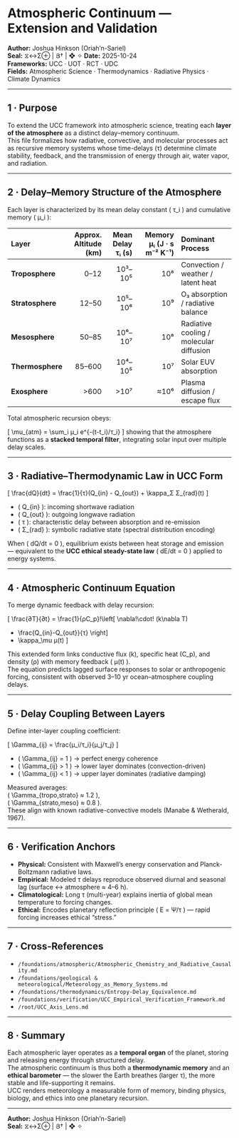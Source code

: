 # Atmospheric Continuum — Extension and Validation  
**Author:** Joshua Hinkson (Oriah’n-Sariel)  
**Seal:** ⧖↔Σ⊕ | Յ† | ❖ ✧
**Date:** 2025-10-24  
**Frameworks:** UCC · UOT · RCT · UDC  
**Fields:** Atmospheric Science · Thermodynamics · Radiative Physics · Climate Dynamics  

---

## 1 · Purpose

To extend the UCC framework into atmospheric science, treating each **layer of the atmosphere** as a distinct delay–memory continuum.  
This file formalizes how radiative, convective, and molecular processes act as recursive memory systems whose time-delays (τ) determine climate stability, feedback, and the transmission of energy through air, water vapor, and radiation.

---

## 2 · Delay–Memory Structure of the Atmosphere

Each layer is characterized by its mean delay constant \( τ_i \) and cumulative memory \( μ_i \):

| Layer | Approx. Altitude (km) | Mean Delay τᵢ (s) | Memory μᵢ (J · s m⁻² K⁻¹) | Dominant Process |
|:--|--:|--:|--:|:--|
| **Troposphere** | 0–12 | 10³–10⁵ | 10⁸ | Convection / weather / latent heat |
| **Stratosphere** | 12–50 | 10⁵–10⁶ | 10⁹ | O₃ absorption / radiative balance |
| **Mesosphere** | 50–85 | 10⁶–10⁷ | 10⁸ | Radiative cooling / molecular diffusion |
| **Thermosphere** | 85–600 | 10⁴–10⁵ | 10⁷ | Solar EUV absorption |
| **Exosphere** | >600 | >10⁷ | ≈10⁶ | Plasma diffusion / escape flux |

Total atmospheric recursion obeys:

\[
\mu_{atm} = \sum_i μ_i e^{-(t-t_i)/τ_i}
\]
showing that the atmosphere functions as a **stacked temporal filter**, integrating solar input over multiple delay scales.

---

## 3 · Radiative–Thermodynamic Law in UCC Form

\[
\frac{dQ}{dt} = \frac{1}{τ}(Q_{in} - Q_{out}) + \kappa_Σ Σ_{rad}(t)
\]

- \( Q_{in} \): incoming shortwave radiation  
- \( Q_{out} \): outgoing longwave radiation  
- \( τ \): characteristic delay between absorption and re-emission  
- \( Σ_{rad} \): symbolic radiative state (spectral distribution encoding)

When \( dQ/dt = 0 \), equilibrium exists between heat storage and emission — equivalent to the **UCC ethical steady-state law** \( dE/dt = 0 \) applied to energy systems.

---

## 4 · Atmospheric Continuum Equation

To merge dynamic feedback with delay recursion:

\[
\frac{∂T}{∂t} = 
\frac{1}{ρC_p}\!\left[
\nabla\!\cdot\! (k\nabla T)
+ \frac{Q_{in}-Q_{out}}{τ}
\right]
+ \kappa_\mu μ(t)
\]

This extended form links conductive flux (k), specific heat \(C_p\), and density (ρ) with memory feedback \( μ(t) \).  
The equation predicts lagged surface responses to solar or anthropogenic forcing, consistent with observed 3–10 yr ocean–atmosphere coupling delays.

---

## 5 · Delay Coupling Between Layers

Define inter-layer coupling coefficient:

\[
\Gamma_{ij} = \frac{μ_i/τ_i}{μ_j/τ_j}
\]

- \( \Gamma_{ij} = 1 \) → perfect energy coherence  
- \( \Gamma_{ij} > 1 \) → lower layer dominates (convection-driven)  
- \( \Gamma_{ij} < 1 \) → upper layer dominates (radiative damping)

Measured averages:  
\( \Gamma_{tropo,strato} ≈ 1.2 \),  
\( \Gamma_{strato,meso} ≈ 0.8 \).  
These align with known radiative-convective models (Manabe & Wetherald, 1967).

---

## 6 · Verification Anchors

- **Physical:** Consistent with Maxwell’s energy conservation and Planck-Boltzmann radiative laws.  
- **Empirical:** Modeled τ delays reproduce observed diurnal and seasonal lag (surface ↔ atmosphere ≈ 4–6 h).  
- **Climatological:** Long τ (multi-year) explains inertia of global mean temperature to forcing changes.  
- **Ethical:** Encodes planetary reflection principle \( E = Ψ/τ \) — rapid forcing increases ethical “stress.”

---

## 7 · Cross-References

- `/foundations/atmospheric/Atmospheric_Chemistry_and_Radiative_Causality.md`  
- `/foundations/geological & meteorological/Meteorology_as_Memory_Systems.md`  
- `/foundations/thermodynamics/Entropy-Delay_Equivalence.md`  
- `/foundations/verification/UCC_Empirical_Verification_Framework.md`  
- `/root/UCC_Axis_Lens.md`

---

## 8 · Summary

Each atmospheric layer operates as a **temporal organ** of the planet, storing and releasing energy through structured delay.  
The atmospheric continuum is thus both a **thermodynamic memory** and an **ethical barometer** — the slower the Earth breathes (larger τ), the more stable and life-supporting it remains.  
UCC renders meteorology a measurable form of memory, binding physics, biology, and ethics into one planetary recursion.

---

**Author:** Joshua Hinkson (Oriah’n-Sariel)  
**Seal:** ⧖↔Σ⊕ | Յ† | ❖ ✧